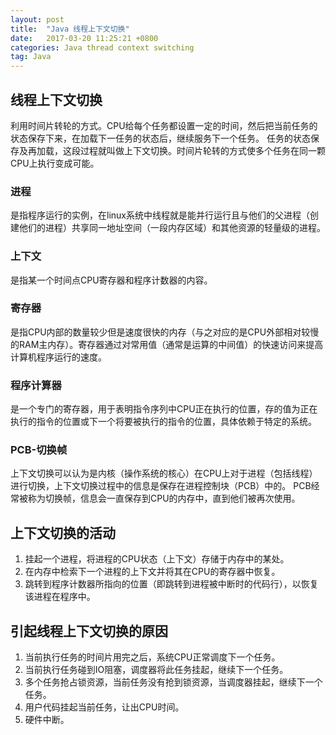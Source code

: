 ```yaml
---
layout: post
title:  "Java 线程上下文切换"
date:   2017-03-20 11:25:21 +0800
categories: Java thread context switching
tag: Java
---
```


## 线程上下文切换

利用时间片转轮的方式。CPU给每个任务都设置一定的时间，然后把当前任务的状态保存下来，在加载下一任务的状态后，继续服务下一个任务。
任务的状态保存及再加载，这段过程就叫做上下文切换。时间片轮转的方式使多个任务在同一颗CPU上执行变成可能。

### 进程

是指程序运行的实例，在linux系统中线程就是能并行运行且与他们的父进程（创建他们的进程）共享同一地址空间（一段内存区域）和其他资源的轻量级的进程。

### 上下文

是指某一个时间点CPU寄存器和程序计数器的内容。

### 寄存器

是指CPU内部的数量较少但是速度很快的内存（与之对应的是CPU外部相对较慢的RAM主内存）。寄存器通过对常用值（通常是运算的中间值）的快速访问来提高计算机程序运行的速度。

### 程序计算器

是一个专门的寄存器，用于表明指令序列中CPU正在执行的位置，存的值为正在执行的指令的位置或下一个将要被执行的指令的位置，具体依赖于特定的系统。

### PCB-切换帧

上下文切换可以认为是内核（操作系统的核心）在CPU上对于进程（包括线程）进行切换，上下文切换过程中的信息是保存在进程控制块（PCB）中的。
PCB经常被称为切换帧，信息会一直保存到CPU的内存中，直到他们被再次使用。

## 上下文切换的活动

1. 挂起一个进程，将进程的CPU状态（上下文）存储于内存中的某处。
2. 在内存中检索下一个进程的上下文并将其在CPU的寄存器中恢复。
3. 跳转到程序计数器所指向的位置（即跳转到进程被中断时的代码行），以恢复该进程在程序中。

## 引起线程上下文切换的原因

1. 当前执行任务的时间片用完之后，系统CPU正常调度下一个任务。
2. 当前执行任务碰到IO阻塞，调度器将此任务挂起，继续下一个任务。
3. 多个任务抢占锁资源，当前任务没有抢到锁资源，当调度器挂起，继续下一个任务。
4. 用户代码挂起当前任务，让出CPU时间。
5. 硬件中断。